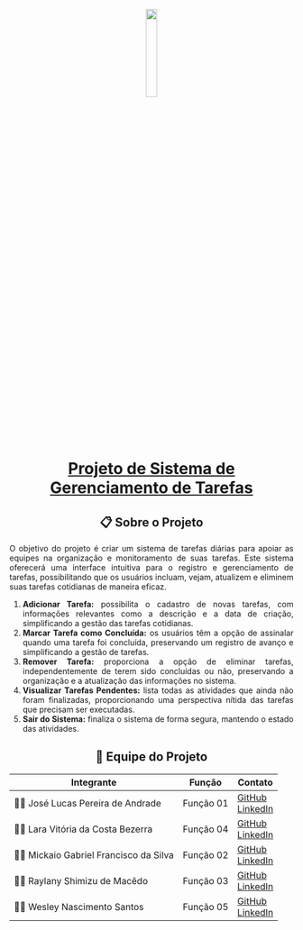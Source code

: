 <p align="center">
  <img src="https://i.imgur.com/HuVsWVG.png" style="width: 20%; max-width: 30%; height: auto; margin-bottom: -20px;">
</p>

<div align="center">
  <h1>
    <a href="https://github.com/Jose1Lucas/project-03">Projeto de Sistema de Gerenciamento de Tarefas</a>
  </h1>
</div>

<div align="center">
  <h2>📋 Sobre o Projeto</h2>
</div>
<p align="justify">
O objetivo do projeto é criar um sistema de tarefas diárias para apoiar as equipes na organização e monitoramento de suas tarefas. Este sistema oferecerá uma interface intuitiva para o registro e gerenciamento de tarefas, possibilitando que os usuários incluam, vejam, atualizem e eliminem suas tarefas cotidianas de maneira eficaz.
</p>

<div align="justify">
  <ol>
    <li><b>Adicionar Tarefa:</b> possibilita o cadastro de novas tarefas, com informações relevantes como a descrição e a data de criação, simplificando a gestão das tarefas cotidianas.</li>
    <li><b>Marcar Tarefa como Concluída:</b> os usuários têm a opção de assinalar quando uma tarefa foi concluída, preservando um registro de avanço e simplificando a gestão de tarefas.</li>
    <li><b>Remover Tarefa:</b> proporciona a opção de eliminar tarefas, independentemente de terem sido concluídas ou não, preservando a organização e a atualização das informações no sistema.</li>
    <li><b>Visualizar Tarefas Pendentes:</b> lista todas as atividades que ainda não foram finalizadas, proporcionando uma perspectiva nítida das tarefas que precisam ser executadas.</li>
    <li><b>Sair do Sistema:</b> finaliza o sistema de forma segura, mantendo o estado das atividades.</li>
  </ol>
</div>

<div align="center">
  <h2>👥 Equipe do Projeto</h2>

| Integrante | Função | Contato | 
|------------|--------|---------|
| 👨‍💻 José Lucas Pereira de Andrade | Função 01 | [GitHub](https://github.com/Jose1Lucas)  <br> [LinkedIn](https://www.linkedin.com/in/seu-linkedin-aqui) |
| 👩‍💻 Lara Vitória da Costa Bezerra | Função 04 | [GitHub](https://github.com/larav1)  <br> [LinkedIn](https://www.linkedin.com/in/seu-linkedin-aqui) |
| 👨‍💻 Mickaio Gabriel Francisco da Silva | Função 02 | [GitHub](https://github.com/kaiogabs)  <br> [LinkedIn](https://www.linkedin.com/in/kaiogabs/) |
| 👩‍💻 Raylany Shimizu de Macêdo | Função 03 | [GitHub](https://github.com/Raylany-Shimizu)  <br> [LinkedIn](https://www.linkedin.com/in/seu-linkedin-aqui) |
| 👨‍💻 Wesley Nascimento Santos | Função 05 | [GitHub](https://github.com/Wesleypk)  <br> [LinkedIn](https://www.linkedin.com/in/seu-linkedin-aqui) |
</div>
